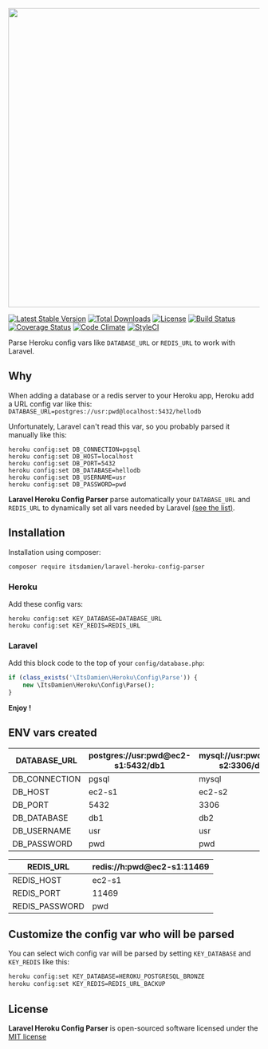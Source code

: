 <p align="center"><img src="https://www.dropbox.com/s/jsq5x1g72lc8wir/laravel-heroku-config-parser.png?raw=1" width="600"></p>

[![Latest Stable Version](https://poser.pugx.org/itsdamien/laravel-heroku-config-parser/v/stable)](https://packagist.org/packages/itsdamien/laravel-heroku-config-parser)
[![Total Downloads](https://poser.pugx.org/itsdamien/laravel-heroku-config-parser/downloads)](https://packagist.org/packages/itsdamien/laravel-heroku-config-parser)
[![License](https://poser.pugx.org/itsdamien/laravel-heroku-config-parser/license)](https://packagist.org/packages/itsdamien/laravel-heroku-config-parser)
[![Build Status](https://travis-ci.org/itsDamien/laravel-heroku-config-parser.svg?branch=master)](https://travis-ci.org/itsDamien/laravel-heroku-config-parser)
[![Coverage Status](https://coveralls.io/repos/github/itsDamien/laravel-heroku-config-parser/badge.svg?branch=master)](https://coveralls.io/github/itsDamien/laravel-heroku-config-parser?branch=master)
[![Code Climate](https://codeclimate.com/github/itsDamien/laravel-heroku-config-parser/badges/gpa.svg)](https://codeclimate.com/github/itsDamien/laravel-heroku-config-parser)
[![StyleCI](https://styleci.io/repos/83414040/shield?branch=master&style=flat)](https://styleci.io/repos/83414040)

Parse Heroku config vars like `DATABASE_URL` or `REDIS_URL` to work with Laravel.

## Why

When adding a database or a redis server to your Heroku app, Heroku add a URL config var like this:
`DATABASE_URL=postgres://usr:pwd@localhost:5432/hellodb`

Unfortunately, Laravel can't read this var, so you probably parsed it manually like this:

```shell
heroku config:set DB_CONNECTION=pgsql
heroku config:set DB_HOST=localhost
heroku config:set DB_PORT=5432
heroku config:set DB_DATABASE=hellodb
heroku config:set DB_USERNAME=usr
heroku config:set DB_PASSWORD=pwd
```

**Laravel Heroku Config Parser** parse automatically your `DATABASE_URL` and `REDIS_URL` to dynamically set all vars needed by Laravel [(see the list)](#list-of-injected-config-var).

## Installation

Installation using composer:

```
composer require itsdamien/laravel-heroku-config-parser
```

### Heroku

Add these config vars:

```shell
heroku config:set KEY_DATABASE=DATABASE_URL
heroku config:set KEY_REDIS=REDIS_URL
```

### Laravel

Add this block code to the top of your `config/database.php`:

```php
if (class_exists('\ItsDamien\Heroku\Config\Parse')) {
    new \ItsDamien\Heroku\Config\Parse();
}
```

**Enjoy !**

## ENV vars created

| DATABASE_URL  | postgres://usr:pwd@ec2-s1:5432/db1 | mysql://usr:pwd@ec2-s2:3306/db2 |
|---------------|------------------------------------|-----------------------------|
| DB_CONNECTION | pgsql                              | mysql                       |
| DB_HOST       | ec2-s1                             | ec2-s2                      |
| DB_PORT       | 5432                               | 3306                        |
| DB_DATABASE   | db1                                | db2                         |
| DB_USERNAME   | usr                                | usr                         |
| DB_PASSWORD   | pwd                                | pwd                         |

| REDIS_URL      | redis://h:pwd@ec2-s1:11469 |
|----------------|----------------------------|
| REDIS_HOST     | ec2-s1                     |
| REDIS_PORT     | 11469                      |
| REDIS_PASSWORD | pwd                        |

## Customize the config var who will be parsed

You can select wich config var will be parsed by setting `KEY_DATABASE` and `KEY_REDIS` like this:

```bash
heroku config:set KEY_DATABASE=HEROKU_POSTGRESQL_BRONZE
heroku config:set KEY_REDIS=REDIS_URL_BACKUP
```

## License

**Laravel Heroku Config Parser** is open-sourced software licensed under the [MIT license](http://opensource.org/licenses/MIT)

